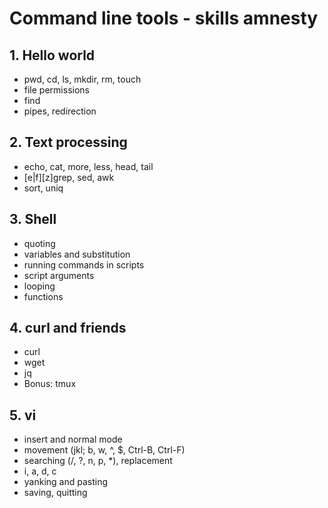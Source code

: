 # Command line tools - skills amnesty

## 1. Hello world

* pwd, cd, ls, mkdir, rm, touch
* file permissions
* find
* pipes, redirection

## 2. Text processing

* echo, cat, more, less, head, tail
* [e|f][z]grep, sed, awk
* sort, uniq

## 3. Shell

* quoting
* variables and substitution
* running commands in scripts
* script arguments
* looping
* functions

## 4. curl and friends

* curl
* wget
* jq
* Bonus: tmux

## 5. vi

* insert and normal mode
* movement (jkl; b, w, ^, $, Ctrl-B, Ctrl-F)
* searching (/, ?, n, p, *), replacement
* i, a, d, c
* yanking and pasting
* saving, quitting
